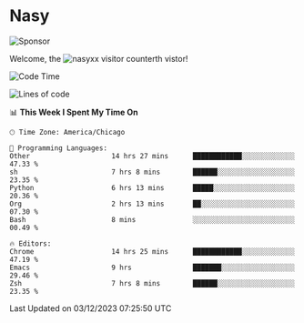 # Nasy

<!--
<p align="center">
<img height="200" src="https://github-readme-stats.vercel.app/api?username=nasyxx&count_private=true&show_icons=true&theme=dracula&include_all_commits=true"/>
<img height="200" src="https://github-readme-stats.vercel.app/api/top-langs/?username=nasyxx&theme=dracula&hide=html,jupyter+notebook&count_private=true&show_icons=true"/>
</p>

  
----------------
-->

![Sponsor](https://img.shields.io/static/v1.svg?label=Sponsor&message=%E2%9D%A4&logo=GitHub&style=flat&color=pink)
 
Welcome, the ![nasyxx visitor counter](https://count.getloli.com/get/@nasyxx?theme=rule34)th vistor!
 
<!--START_SECTION:waka-->
![Code Time](http://img.shields.io/badge/Code%20Time-4%2C042%20hrs%2032%20mins-blue)

![Lines of code](https://img.shields.io/badge/From%20Hello%20World%20I%27ve%20Written-6.3%20million%20lines%20of%20code-blue)

📊 **This Week I Spent My Time On** 

```text
🕑︎ Time Zone: America/Chicago

💬 Programming Languages: 
Other                    14 hrs 27 mins      ████████████░░░░░░░░░░░░░   47.33 % 
sh                       7 hrs 8 mins        ██████░░░░░░░░░░░░░░░░░░░   23.35 % 
Python                   6 hrs 13 mins       █████░░░░░░░░░░░░░░░░░░░░   20.36 % 
Org                      2 hrs 13 mins       ██░░░░░░░░░░░░░░░░░░░░░░░   07.30 % 
Bash                     8 mins              ░░░░░░░░░░░░░░░░░░░░░░░░░   00.49 % 

🔥 Editors: 
Chrome                   14 hrs 25 mins      ████████████░░░░░░░░░░░░░   47.19 % 
Emacs                    9 hrs               ███████░░░░░░░░░░░░░░░░░░   29.46 % 
Zsh                      7 hrs 8 mins        ██████░░░░░░░░░░░░░░░░░░░   23.35 % 
```


 Last Updated on 03/12/2023 07:25:50 UTC
<!--END_SECTION:waka-->

<!-- ![visitors](https://visitor-badge.laobi.icu/badge?page_id=nasyxx.nasyxx) -->
